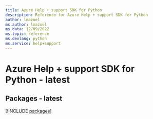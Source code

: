 ```yaml
---
title: Azure Help + support SDK for Python
description: Reference for Azure Help + support SDK for Python
author: lmazuel
ms.author: lmazuel
ms.data: 12/09/2022
ms.topic: reference
ms.devlang: python
ms.service: help+support
---
```

# Azure Help + support SDK for Python - latest
## Packages - latest
[!INCLUDE [packages](help-+-support-index.md)]
